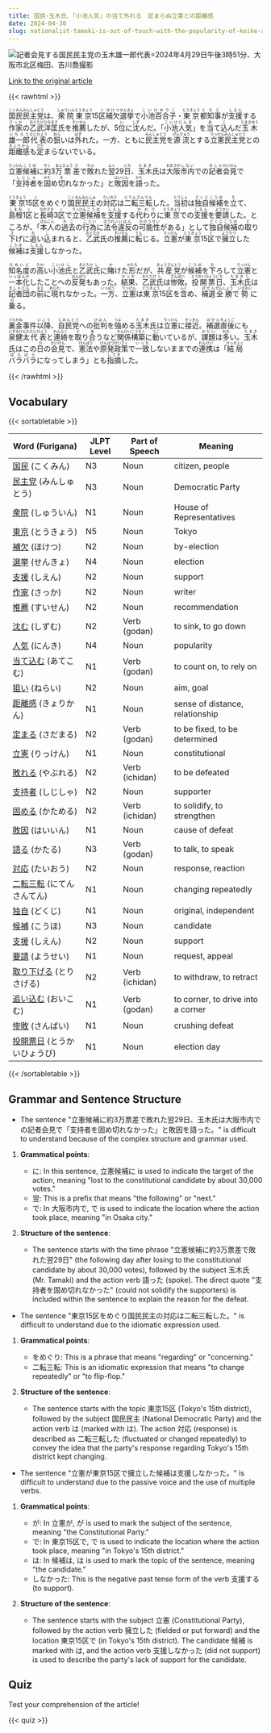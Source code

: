 ```yaml
---
title: 国民･玉木氏、「小池人気」の当て外れる　定まらぬ立憲との距離感
date: 2024-04-30
slug: nationalist-tamaki-is-out-of-touch-with-the-popularity-of-koike-and-the-distance-from-the-undecided-constitutional-democratic-party-remains-unclear
---
```


![記者会見する国民民主党の玉木雄一郎代表=2024年4月29日午後3時51分、大阪市北区梅田、吉川喬撮影](https://www.asahicom.jp/imgopt/img/36d41ace67/comm_L/AS20240430002854.jpg "記者会見する国民民主党の玉木雄一郎代表=2024年4月29日午後3時51分、大阪市北区梅田、吉川喬撮影")

[Link to the original article](https://asahi.com/articles/ASS4Z2CZPS4ZUTFK007M.html?iref=comtop_7_04)

{{< rawhtml >}}
<p><ruby>国民<rt>こくみん</rt></ruby><ruby>民主党<rt>みんしゅとう</rt></ruby>は、<ruby>衆院<rt>しゅういん</rt></ruby><ruby>東京<rt>とうきょう</rt></ruby>15<ruby>区<rt>く</rt></ruby><ruby>補欠<rt>ほけつ</rt></ruby><ruby>選挙<rt>せんきょ</rt></ruby>で<ruby>小池百合子<rt>こいけゆりこ</rt></ruby>・<ruby>東京<rt>とうきょう</rt></ruby><ruby>都知事<rt>とちじ</rt></ruby>が<ruby>支援<rt>しえん</rt></ruby>する<ruby>作家<rt>さっか</rt></ruby>の<ruby>乙武洋匡<rt>おとたけひろまさ</rt></ruby>氏を<ruby>推薦<rt>すいせん</rt></ruby>したが、5<ruby>位<rt>い</rt></ruby>に<ruby>沈<rt>しず</rt></ruby>んだ。「<ruby>小池<rt>こいけ</rt></ruby><ruby>人気<rt>にんき</rt></ruby>」を<ruby>当<rt>あ</rt></ruby>て<ruby>込<rt>こ</rt></ruby>んだ<ruby>玉木雄一郎<rt>たまきゆういちろう</rt></ruby><ruby>代表<rt>だいひょう</rt></ruby>の<ruby>狙<rt>ねら</rt></ruby>いは<ruby>外<rt>はず</rt></ruby>れた。一方、ともに<ruby>民主党<rt>みんしゅとう</rt></ruby>を<ruby>源流<rt>げんりゅう</rt></ruby>とする<ruby>立憲民主党<rt>りっけんみんしゅとう</rt></ruby>との<ruby>距離感<rt>きょりかん</rt></ruby>も<ruby>定<rt>さだ</rt></ruby>まらないでいる。</p>

<p><ruby>立憲<rt>りっけん</rt></ruby><ruby>候補<rt>こうほ</rt></ruby>に<ruby>約<rt>やく</rt></ruby>3<ruby>万<rt>まん</rt></ruby><ruby>票<rt>ひょう</rt></ruby><ruby>差<rt>さ</rt></ruby>で<ruby>敗<rt>やぶ</rt></ruby>れた<ruby>翌<rt>よく</rt></ruby>29<ruby>日<rt>にち</rt></ruby>、<ruby>玉木<rt>たまき</rt></ruby>氏は<ruby>大阪<rt>おおさか</rt></ruby><ruby>市内<rt>しない</rt></ruby>での<ruby>記者<rt>きしゃ</rt></ruby><ruby>会見<rt>かいけん</rt></ruby>で「<ruby>支持者<rt>しじしゃ</rt></ruby>を<ruby>固<rt>かた</rt></ruby>め<ruby>切<rt>き</rt></ruby>れなかった」と<ruby>敗因<rt>はいいん</rt></ruby>を<ruby>語<rt>かた</rt></ruby>った。</p>

<p><ruby>東京<rt>とうきょう</rt></ruby>15<ruby>区<rt>く</rt></ruby>をめぐり<ruby>国民民主<rt>こくみんみんしゅ</rt></ruby>の<ruby>対応<rt>たいおう</rt></ruby>は<ruby>二転三転<rt>にてんさんてん</rt></ruby>した。<ruby>当初<rt>とうしょ</rt></ruby>は<ruby>独自<rt>どくじ</rt></ruby><ruby>候補<rt>こうほ</rt></ruby>を<ruby>立<rt>た</rt></ruby>て、<ruby>島根<rt>しまね</rt></ruby>1<ruby>区<rt>く</rt></ruby>と<ruby>長崎<rt>ながさき</rt></ruby>3<ruby>区<rt>く</rt></ruby>で<ruby>立憲<rt>りっけん</rt></ruby><ruby>候補<rt>こうほ</rt></ruby>を<ruby>支援<rt>しえん</rt></ruby>する<ruby>代わり<rt>かわり</rt></ruby>に<ruby>東京<rt>とうきょう</rt></ruby>での<ruby>支援<rt>しえん</rt></ruby>を<ruby>要請<rt>ようせい</rt></ruby>した。ところが、「<ruby>本人<rt>ほんにん</rt></ruby>の<ruby>過去<rt>かこ</rt></ruby>の<ruby>行為<rt>こうい</rt></ruby>に<ruby>法令<rt>ほうれい</rt></ruby><ruby>違反<rt>いはん</rt></ruby>の<ruby>可能性<rt>かのうせい</rt></ruby>がある」として<ruby>独自<rt>どくじ</rt></ruby><ruby>候補<rt>こうほ</rt></ruby>の<ruby>取<rt>と</rt></ruby>り<ruby>下<rt>さ</rt></ruby>げに<ruby>追<rt>お</rt></ruby>い<ruby>込<rt>こ</rt></ruby>まれると、<ruby>乙武<rt>おとたけ</rt></ruby>氏の<ruby>推薦<rt>すいせん</rt></ruby>に<ruby>転<rt>てん</rt></ruby>じる。<ruby>立憲<rt>りっけん</rt></ruby>が<ruby>東京<rt>とうきょう</rt></ruby>15<ruby>区<rt>く</rt></ruby>で<ruby>擁立<rt>ようりつ</rt></ruby>した<ruby>候補<rt>こうほ</rt></ruby>は<ruby>支援<rt>しえん</rt></ruby>しなかった。</p>

<p><ruby>知名度<rt>ちめいど</rt></ruby>の<ruby>高<rt>たか</rt></ruby>い<ruby>小池<rt>こいけ</rt>氏<rt>し</rt></ruby>と<ruby>乙武<rt>おとたけ</rt>氏<rt>し</rt></ruby>に<ruby>賭<rt>か</rt></ruby>けた<ruby>形<rt>かたち</rt></ruby>だが、<ruby>共産党<rt>きょうさんとう</rt></ruby>が<ruby>候補<rt>こうほ</rt></ruby>を<ruby>下<rt>お</rt></ruby>ろして<ruby>立憲<rt>りっけん</rt></ruby>と<ruby>一本化<rt>いっぽんか</rt></ruby>したことへの<ruby>反発<rt>はんぱつ</rt></ruby>もあった。<ruby>結果<rt>けっか</rt></ruby>、<ruby>乙武<rt>おとたけ</rt>氏<rt>し</rt></ruby>は<ruby>惨敗<rt>ざんぱい</rt></ruby>。<ruby>投開票<rt>とうかいひょう</rt></ruby><ruby>日<rt>にち</rt></ruby>、<ruby>玉木<rt>たまき</rt>氏<rt>し</rt></ruby>は<ruby>記者団<rt>きしゃだん</rt></ruby>の<ruby>前<rt>まえ</rt></ruby>に<ruby>現<rt>あらわ</rt></ruby>れなかった。<ruby>一方<rt>いっぽう</rt></ruby>、<ruby>立憲<rt>りっけん</rt></ruby>は<ruby>東京<rt>とうきょう</rt></ruby>15<ruby>区<rt>く</rt></ruby>を<ruby>含<rt>ふく</rt></ruby>め、<ruby>補選<rt>ほせん</rt></ruby><ruby>全勝<rt>ぜんしょう</rt></ruby>で<ruby>勢<rt>いきおい</rt></ruby>に<ruby>乗<rt>の</rt></ruby>る。</p>

<p><ruby>裏金<rt>うらかね</rt></ruby>事件<ruby>以降<rt>いこう</rt></ruby>、<ruby>自民党<rt>じみんとう</rt></ruby>への<ruby>批判<rt>ひはん</rt></ruby>を<ruby>強<rt>つよ</rt></ruby>める<ruby>玉木<rt>たまき</rt></ruby>氏は<ruby>立憲<rt>りっけん</rt></ruby>に<ruby>接近<rt>せっきん</rt></ruby>。<ruby>補選<rt>ほせん</rt></ruby><ruby>直後<rt>ちょくご</rt></ruby>にも<ruby>泉健太<rt>いずみけんた</rt></ruby><ruby>代表<rt>だいひょう</rt></ruby>と<ruby>連絡<rt>れんらく</rt></ruby>を<ruby>取<rt>と</rt></ruby>り<ruby>合<rt>あ</rt></ruby>うなど<ruby>関係<rt>かんけい</rt></ruby><ruby>構築<rt>こうちく</rt></ruby>に<ruby>動<rt>うご</rt></ruby>いているが、<ruby>課題<rt>かだい</rt></ruby>は<ruby>多<rt>おお</rt></ruby>い。<ruby>玉木<rt>たまき</rt></ruby>氏はこの<ruby>日<rt>ひ</rt></ruby>の<ruby>会見<rt>かいけん</rt></ruby>で、<ruby>憲法<rt>けんぽう</rt></ruby>や<ruby>原発<rt>げんぱつ</rt></ruby><ruby>政策<rt>せいさく</rt></ruby>で<ruby>一致<rt>いっち</rt></ruby>しないままでの<ruby>連携<rt>れんけい</rt></ruby>は「<ruby>結局<rt>けっきょく</rt></ruby><ruby>バラバラ<rt>ばらばら</rt></ruby>になってしまう」とも<ruby>指摘<rt>してき</rt></ruby>した。</p>
{{< /rawhtml >}}

## Vocabulary


{{< sortabletable >}}

| Word (Furigana) | JLPT Level | Part of Speech | Meaning |
|-----------------|------------|---------------|---------|
|[国民](https://jisho.org/search/%E5%9B%BD%E6%B0%91) (こくみん)| N3 | Noun | citizen, people |
|[民主党](https://jisho.org/search/%E6%B0%91%E4%B8%BB%E5%85%9A) (みんしゅとう)| N3 | Noun | Democratic Party |
|[衆院](https://jisho.org/search/%E8%A1%86%E9%99%A2) (しゅういん)| N1 | Noun | House of Representatives |
|[東京](https://jisho.org/search/%E6%9D%B1%E4%BA%AC) (とうきょう)| N5 | Noun | Tokyo |
|[補欠](https://jisho.org/search/%E8%A3%9C%E6%AC%A0) (ほけつ)| N2 | Noun | by-election |
|[選挙](https://jisho.org/search/%E9%81%B8%E6%8C%99) (せんきょ)| N4 | Noun | election |
|[支援](https://jisho.org/search/%E6%94%AF%E6%8F%B4) (しえん)| N2 | Noun | support |
|[作家](https://jisho.org/search/%E4%BD%9C%E5%AE%B6) (さっか)| N2 | Noun | writer |
|[推薦](https://jisho.org/search/%E6%8E%A8%E8%96%A6) (すいせん)| N2 | Noun | recommendation |
|[沈む](https://jisho.org/search/%E6%B2%88%E3%82%80) (しずむ)| N2 | Verb (godan) | to sink, to go down |
|[人気](https://jisho.org/search/%E4%BA%BA%E6%B0%97) (にんき)| N4 | Noun | popularity |
|[当て込む](https://jisho.org/search/%E5%BD%93%E3%81%A6%E8%BE%BC%E3%82%80) (あてこむ)| N1 | Verb (godan) | to count on, to rely on |
|[狙い](https://jisho.org/search/%E7%8B%99%E3%81%84) (ねらい)| N2 | Noun | aim, goal |
|[距離感](https://jisho.org/search/%E8%B7%9D%E9%9B%A2%E6%84%9F) (きょりかん)| N1 | Noun | sense of distance, relationship |
|[定まる](https://jisho.org/search/%E5%AE%9A%E3%81%BE%E3%82%8B) (さだまる)| N2 | Verb (godan) | to be fixed, to be determined |
|[立憲](https://jisho.org/search/%E7%AB%8B%E6%86%B2) (りっけん)| N1 | Noun | constitutional |
|[敗れる](https://jisho.org/search/%E6%95%97%E3%82%8C%E3%82%8B) (やぶれる)| N2 | Verb (ichidan) | to be defeated |
|[支持者](https://jisho.org/search/%E6%94%AF%E6%8C%81%E8%80%85) (しじしゃ)| N2 | Noun | supporter |
|[固める](https://jisho.org/search/%E5%9B%BA%E3%82%81%E3%82%8B) (かためる)| N2 | Verb (ichidan) | to solidify, to strengthen |
|[敗因](https://jisho.org/search/%E6%95%97%E5%9B%A0) (はいいん)| N1 | Noun | cause of defeat |
|[語る](https://jisho.org/search/%E8%AA%9E%E3%82%8B) (かたる)| N3 | Verb (godan) | to talk, to speak |
|[対応](https://jisho.org/search/%E5%AF%BE%E5%BF%9C) (たいおう)| N2 | Noun | response, reaction |
|[二転三転](https://jisho.org/search/%E4%BA%8C%E8%BB%A2%E4%B8%89%E8%BB%A2) (にてんさんてん)| N1 | Noun | changing repeatedly |
|[独自](https://jisho.org/search/%E7%8B%AC%E8%87%AA) (どくじ)| N1 | Noun | original, independent |
|[候補](https://jisho.org/search/%E5%80%99%E8%A3%9C) (こうほ)| N3 | Noun | candidate |
|[支援](https://jisho.org/search/%E6%94%AF%E6%8F%B4) (しえん)| N2 | Noun | support |
|[要請](https://jisho.org/search/%E8%A6%81%E8%AB%8B) (ようせい)| N1 | Noun | request, appeal |
|[取り下げる](https://jisho.org/search/%E5%8F%96%E3%82%8A%E4%B8%8B%E3%81%92%E3%82%8B) (とりさげる)| N2 | Verb (ichidan) | to withdraw, to retract |
|[追い込む](https://jisho.org/search/%E8%BF%BD%E3%81%84%E8%BE%BC%E3%82%80) (おいこむ)| N1 | Verb (godan) | to corner, to drive into a corner |
|[惨敗](https://jisho.org/search/%E6%83%A8%E6%95%97) (さんぱい)| N1 | Noun | crushing defeat |
|[投開票日](https://jisho.org/search/%E6%8A%95%E9%96%8B%E7%A5%A8%E6%97%A5) (とうかいひょうび)| N1 | Noun | election day |

{{< /sortabletable >}}


## Grammar and Sentence Structure

- The sentence "立憲候補に約3万票差で敗れた翌29日、玉木氏は大阪市内での記者会見で「支持者を固め切れなかった」と敗因を語った。" is difficult to understand because of the complex structure and grammar used.

1. **Grammatical points**: 
   - に: In this sentence, 立憲候補に is used to indicate the target of the action, meaning "lost to the constitutional candidate by about 30,000 votes."
   - 翌: This is a prefix that means "the following" or "next."
   - で: In 大阪市内で, で is used to indicate the location where the action took place, meaning "in Osaka city."

2. **Structure of the sentence**:
   - The sentence starts with the time phrase "立憲候補に約3万票差で敗れた翌29日" (the following day after losing to the constitutional candidate by about 30,000 votes), followed by the subject 玉木氏 (Mr. Tamaki) and the action verb 語った (spoke). The direct quote "支持者を固め切れなかった" (could not solidify the supporters) is included within the sentence to explain the reason for the defeat.

- The sentence "東京15区をめぐり国民民主の対応は二転三転した。" is difficult to understand due to the idiomatic expression used.

1. **Grammatical points**:
   - をめぐり: This is a phrase that means "regarding" or "concerning."
   - 二転三転: This is an idiomatic expression that means "to change repeatedly" or "to flip-flop."

2. **Structure of the sentence**:
   - The sentence starts with the topic 東京15区 (Tokyo's 15th district), followed by the subject 国民民主 (National Democratic Party) and the action verb は (marked with は). The action 対応 (response) is described as 二転三転した (fluctuated or changed repeatedly) to convey the idea that the party's response regarding Tokyo's 15th district kept changing.

- The sentence "立憲が東京15区で擁立した候補は支援しなかった。" is difficult to understand due to the passive voice and the use of multiple verbs.

1. **Grammatical points**:
   - が: In 立憲が, が is used to mark the subject of the sentence, meaning "the Constitutional Party."
   - で: In 東京15区で, で is used to indicate the location where the action took place, meaning "in Tokyo's 15th district."
   - は: In 候補は, は is used to mark the topic of the sentence, meaning "the candidate."
   - しなかった: This is the negative past tense form of the verb 支援する (to support).

2. **Structure of the sentence**:
   - The sentence starts with the subject 立憲 (Constitutional Party), followed by the action verb 擁立した (fielded or put forward) and the location 東京15区で (in Tokyo's 15th district). The candidate 候補 is marked with は, and the action verb 支援しなかった (did not support) is used to describe the party's lack of support for the candidate.

## Quiz

Test your comprehension of the article!

{{< quiz >}}